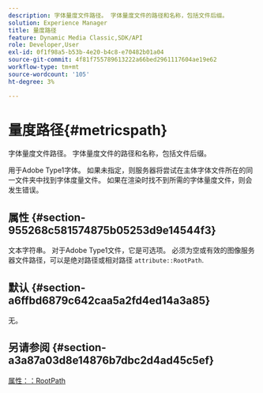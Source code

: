 ```yaml
---
description: 字体量度文件路径。 字体量度文件的路径和名称，包括文件后缀。
solution: Experience Manager
title: 量度路径
feature: Dynamic Media Classic,SDK/API
role: Developer,User
exl-id: 0f1f98a5-b53b-4e20-b4c8-e70482b01a04
source-git-commit: 4f81f755789613222a66bed2961117604ae19e62
workflow-type: tm+mt
source-wordcount: '105'
ht-degree: 3%

---
```


# 量度路径{#metricspath}

字体量度文件路径。 字体量度文件的路径和名称，包括文件后缀。

用于Adobe Type1字体。 如果未指定，则服务器将尝试在主体字体文件所在的同一文件夹中找到字体度量文件。 如果在渲染时找不到所需的字体量度文件，则会发生错误。

## 属性 {#section-955268c581574875b05253d9e14544f3}

文本字符串。 对于Adobe Type1文件，它是可选项。 必须为空或有效的图像服务器文件路径，可以是绝对路径或相对路径 `attribute::RootPath`.

## 默认 {#section-a6ffbd6879c642caa5a2fd4ed14a3a85}

无。

## 另请参阅 {#section-a3a87a03d8e14876b7dbc2d4ad45c5ef}

[属性：：RootPath](/help/aem-is-ir-api/is-api/image-catalog/image-serving-api-ref/c-image-catalog-reference/c-attributes-reference/r-rootpath.md)
